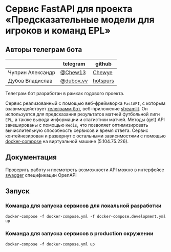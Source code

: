 # Сервис FastAPI для проекта «Предсказательные модели для игроков и команд EPL»

## Авторы телеграм бота
|| telegram | github |
| ------ | ------ | ------ |
| Чуприн Александр | [@Chew13](https://t.me/Chew13) | [Chewye](https://github.com/Chewye) |
| Дубов Владислав | [@dubov_vv](https://t.me/dubov_vv) | [hotspurs](https://github.com/hotspurs) |

Телеграм бот разработан в рамках годового проекта.

Сервис реализованный с помощью веб-фреймворка `FastAPI`, с которым взавимодействует [телеграмм бот](https://t.me/HSE_EPL_bot), веб-приложение [streamlit](http://5.104.75.226:8501/). Он используется для предсказания результатов матчей футбольной лиги `EPL`, а также  вывода информации и статистики матчей. Методы (get) API закешированы с помощью `Redis`, что позволяет оптимизировать вычислительную способность сервисов и время ответа. 
Сервис контейнезирован и развернут с остальными зависимостями с помощью [docker-compose](../../docker-compose.yml) на виртуальной машине (5.104.75.226).

## Документация
Проверить работу и посмотреть возможности API можно в интерфейсе [swagger](http://5.104.75.226/docs) спецификации OpenAPI

## Запуск

### Команда для запуска сервисов для локальной разработки 
```
docker-compose -f docker-compose.yml -f docker-compose.development.yml up
```

### Команда для запуска сервисов в production окружении
```
docker-compose -f docker-compose.yml up
```
